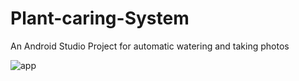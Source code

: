 # Plant-caring-System
An Android Studio Project for automatic watering and taking photos

![app](https://github.com/user-attachments/assets/ce1f92f7-5b6c-4b7e-9b95-f53f2ca6210b)
